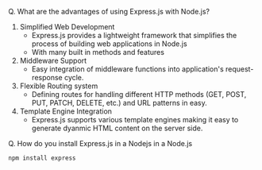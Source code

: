 
Q. What are the advantages of using Express.js with Node.js?
1. Simplified Web Development
    - Express.js provides a lightweight framework that simplifies the process of building web applications in Node.js
    - With many built in methods and features
2. Middleware Support
    - Easy integration of middleware functions into application's request-response cycle.
3. Flexible Routing system
    - Defining routes for handling different HTTP methods (GET, POST, PUT, PATCH, DELETE, etc.) and URL patterns in easy.
4. Template Engine Integration
    - Express.js supports various template engines making it easy to generate dyanmic HTML content on the server side.

Q. How do you install Express.js in a Nodejs in a Node.js
```
npm install express
```
